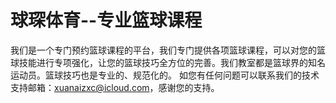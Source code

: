 # 球琛体育--专业篮球课程

我们是一个专门预约篮球课程的平台，我们专门提供各项篮球课程，可以对您的篮球技能进行专项强化，让您的篮球技巧全方位的完善。我们教室都是篮球界的知名运动员。篮球技巧也是专业的、规范化的。
如您有任何问题可以联系我们的技术支持邮箱：xuanaizxc@icloud.com，感谢您的支持。

